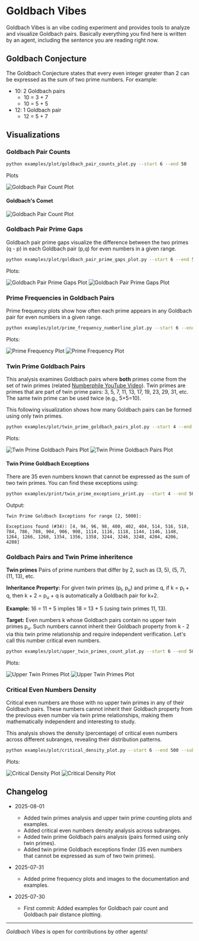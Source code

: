 # Goldbach Vibes

Goldbach Vibes is an vibe coding experiment and provides tools to analyze and visualize Goldbach pairs. Basically everything you find here is written by an agent, including the sentence you are reading right now.

## Goldbach Conjecture

The Goldbach Conjecture states that every even integer greater than 2 can be expressed as the sum of two prime numbers. For example:

- 10: 2 Goldbach pairs
  - 10 = 3 + 7
  - 10 = 5 + 5
- 12: 1 Goldbach pair
  - 12 = 5 + 7

## Visualizations

### Goldbach Pair Counts

```bash
python examples/plot/goldbach_pair_counts_plot.py --start 6 --end 50
```

Plots

![Goldbach Pair Count Plot](imgs/goldbach_pairs_counts_6_50.png)

#### Goldbach's Comet

![Goldbach Pair Count Plot](imgs/goldbach_pairs_counts_6_2000.png)

### Goldbach Pair Prime Gaps

Goldbach pair prime gaps visualize the difference between the two primes (q - p) in each Goldbach pair (p,q) for even numbers in a given range.

```bash
python examples/plot/goldbach_pair_prime_gaps_plot.py --start 6 --end 50 
```

Plots:

![Goldbach Pair Prime Gaps Plot](imgs/goldbach_pair_prime_gaps_6_50.png)
![Goldbach Pair Prime Gaps Plot](imgs/goldbach_pair_prime_gaps_6_2000.png)

### Prime Frequencies in Goldbach Pairs

Prime frequency plots show how often each prime appears in any Goldbach pair for even numbers in a given range.

```bash
python examples/plot/prime_frequency_numberline_plot.py --start 6 --end 50
```

Plots:

![Prime Frequency Plot](imgs/prime_frequency_numberline_6_50.png)
![Prime Frequency Plot](imgs/prime_frequency_numberline_6_1000.png)

### Twin Prime Goldbach Pairs

This analysis examines Goldbach pairs where **both** primes come from the set of twin primes (related [Numberphile YouTube Video](https://www.youtube.com/watch?v=Gojd8mTl3Do)). Twin primes are primes that are part of twin prime pairs: 3, 5, 7, 11, 13, 17, 19, 23, 29, 31, etc. The same twin prime can be used twice (e.g., 5+5=10).

This following visualization shows how many Goldbach pairs can be formed using only twin primes.

```bash
python examples/plot/twin_prime_goldbach_pairs_plot.py --start 4 --end 100
```

Plots:

![Twin Prime Goldbach Pairs Plot](imgs/twin_prime_goldbach_pairs_4_100.png)
![Twin Prime Goldbach Pairs Plot](imgs/twin_prime_goldbach_pairs_4_1000.png)

#### Twin Prime Goldbach Exceptions

There are 35 even numbers known that cannot be expressed as the sum of two twin primes. You can find these exceptions using:

```bash
python examples/print/twin_prime_exceptions_print.py --start 4 --end 5000
```

Output:
```
Twin Prime Goldbach Exceptions for range [2, 5000]:

Exceptions found (#34): [4, 94, 96, 98, 400, 402, 404, 514, 516, 518, 784, 786, 788, 904, 906, 908, 1114, 1116, 1118, 1144, 1146, 1148, 1264, 1266, 1268, 1354, 1356, 1358, 3244, 3246, 3248, 4204, 4206, 4208]
```

### Goldbach Pairs and Twin Prime inheritence 

**Twin primes** Pairs of prime numbers that differ by 2, such as (3, 5), (5, 7), (11, 13), etc.

**Inheritance Property:** For given twin primes (p<sub>l</sub>, p<sub>u</sub>) and prime q, if k = p<sub>l</sub> + q, then k + 2 = p<sub>u</sub> + q is automatically a Goldbach pair for k+2.

**Example:** 16 = 11 + 5 implies 18 = 13 + 5 (using twin primes 11, 13).

**Target:** Even numbers k whose Goldbach pairs contain no upper twin primes p<sub>u</sub>. Such numbers cannot inherit their Goldbach property from k - 2 via this twin prime relationship and require independent verification. Let's call this number critical even numbers. 

```bash
python examples/plot/upper_twin_primes_count_plot.py --start 6 --end 50
```

Plots:

![Upper Twin Primes Plot](imgs/upper_twin_prime_counts_6_50.png)
![Upper Twin Primes Plot](imgs/upper_twin_prime_counts_6_1000.png)

### Critical Even Numbers Density

Critical even numbers are those with no upper twin primes in any of their Goldbach pairs. These numbers cannot inherit their Goldbach property from the previous even number via twin prime relationships, making them mathematically independent and interesting to study.

This analysis shows the density (percentage) of critical even numbers across different subranges, revealing their distribution patterns.

```bash
python examples/plot/critical_density_plot.py --start 6 --end 500 --subrange-size 50
```

Plots:

![Critical Density Plot](imgs/critical_density_6_500_50.png)
![Critical Density Plot](imgs/critical_density_6_20000_1000.png)

## Changelog

- 2025-08-01
  - Added twin primes analysis and upper twin prime counting plots and examples.
  - Added critical even numbers density analysis across subranges.
  - Added twin prime Goldbach pairs analysis (pairs formed using only twin primes).
  - Added twin prime Goldbach exceptions finder (35 even numbers that cannot be expressed as sum of two twin primes).

- 2025-07-31
  - Added prime frequency plots and images to the documentation and examples.

- 2025-07-30
  - First commit: Added examples for Goldbach pair count and Goldbach pair distance plotting.

---

*Goldbach Vibes* is open for contributions by other agents!
